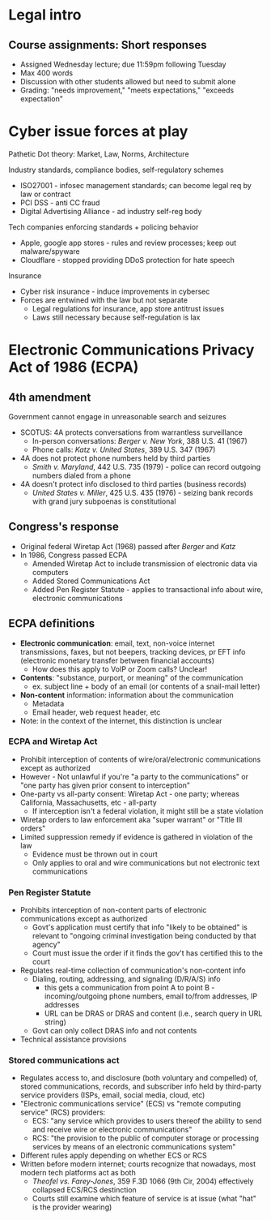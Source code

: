 # Legal intro

## Course assignments: Short responses
* Assigned Wednesday lecture; due 11:59pm following Tuesday
* Max 400 words
* Discussion with other students allowed but need to submit alone
* Grading: "needs improvement," "meets expectations," "exceeds expectation"

# Cyber issue forces at play
Pathetic Dot theory: Market, Law, Norms, Architecture

Industry standards, compliance bodies, self-regulatory schemes

* ISO27001 - infosec management standards; can become legal req by law or contract
* PCI DSS - anti CC fraud
* Digital Advertising Alliance - ad industry self-reg body

Tech companies enforcing standards + policing behavior

* Apple, google app stores - rules and review processes; keep out malware/spyware
* Cloudflare - stopped providing DDoS protection for hate speech

Insurance

* Cyber risk insurance - induce improvements in cybersec
* Forces are entwined with the law but not separate
    - Legal regulations for insurance, app store antitrust issues
    - Laws still necessary because self-regulation is lax

# Electronic Communications Privacy Act of 1986 (ECPA)

## 4th amendment
Government cannot engage in unreasonable search and seizures

* SCOTUS: 4A protects conversations from warrantless surveillance
    - In-person conversations: *Berger v. New York*, 388 U.S. 41 (1967)
    - Phone calls: *Katz v. United States*, 389 U.S. 347 (1967)
* 4A does not protect phone numbers held by third parties
    - *Smith v. Maryland*, 442 U.S. 735 (1979) - police can record outgoing numbers dialed from a phone
* 4A doesn't protect info disclosed to third parties (business records)
    - *United States v. Miller*, 425 U.S. 435 (1976) - seizing bank records with grand jury subpoenas is constitutional

## Congress's response
* Original federal Wiretap Act (1968) passed after *Berger* and *Katz*
* In 1986, Congress passed ECPA
    - Amended Wiretap Act to include transmission of electronic data via computers
    - Added Stored Communications Act
    - Added Pen Register Statute - applies to transactional info about wire, electronic communications

## ECPA definitions
* **Electronic communication**: email, text, non-voice internet transmissions, faxes, but not beepers, tracking devices, pr EFT info (electronic monetary transfer between financial accounts)
    - How does this apply to VoIP or Zoom calls? Unclear!
* **Contents**: "substance, purport, or meaning" of the communication
    - ex. subject line + body of an email (or contents of a snail-mail letter)
* **Non-content** information: information about the communication
    - Metadata
    - Email header, web request header, etc
* Note: in the context of the internet, this distinction is unclear

### ECPA and Wiretap Act 
* Prohibit interception of contents of wire/oral/electronic communications except as authorized
* However - Not unlawful if you're "a party to the communications" or "one party has given prior consent to interception"
* One-party vs all-party consent: Wiretap Act - one party; whereas California, Massachusetts, etc - all-party
    - If interception isn't a federal violation, it might still be a state violation
* Wiretap orders to law enforcement aka "super warrant" or "Title III orders"
* Limited suppression remedy if evidence is gathered in violation of the law
    - Evidence must be thrown out in court
    - Only applies to oral and wire communications but not electronic text communications

### Pen Register Statute
* Prohibits interception of non-content parts of electronic communications except as authorized
    - Govt's application must certify that info "likely to be obtained" is relevant to "ongoing criminal investigation being conducted by that agency"
    - Court must issue the order if it finds the gov't has certified this to the court
* Regulates real-time collection of communication's non-content info
    - Dialing, routing, addressing, and signaling (D/R/A/S) info
        - this gets a communication from point A to point B - incoming/outgoing phone numbers, email to/from addresses, IP addresses
        - URL can be DRAS or DRAS and content (i.e., search query in URL string)
    - Govt can only collect DRAS info and not contents
* Technical assistance provisions

### Stored communications act
* Regulates access to, and disclosure (both voluntary and compelled) of, stored communications, records, and subscriber info held by third-party service providers (ISPs, email, social media, cloud, etc)
* "Electronic communications service" (ECS) vs "remote computing service" (RCS) providers:
    - ECS: "any service which provides to users thereof the ability to send and receive wire or electronic communications"
    - RCS: "the provision to the public of computer storage or processing services by means of an electronic communications system"
* Different rules apply depending on whether ECS or RCS
* Written before modern internet; courts recognize that nowadays, most modern tech platforms act as both
    - *Theofel vs. Farey-Jones*, 359 F.3D 1066 (9th Cir, 2004) effectively collapsed ECS/RCS destinction
    - Courts still examine which feature of service is at issue (what "hat" is the provider wearing)